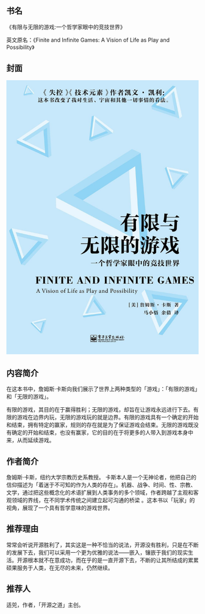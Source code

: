 ##  书名

《有限与无限的游戏:一个哲学家眼中的竞技世界》

英文原名：《Finite and Infinite Games: A Vision of Life as Play and Possibility》

## 封面

![](./face-image/finite-and-infinite-games.jpg)

## 内容简介

在这本书中，詹姆斯·卡斯向我们展示了世界上两种类型的「游戏」：「有限的游戏」和「无限的游戏」。

有限的游戏，其目的在于赢得胜利；无限的游戏，却旨在让游戏永远进行下去。有限的游戏在边界内玩，无限的游戏玩的就是边界。有限的游戏具有一个确定的开始和结束，拥有特定的赢家，规则的存在就是为了保证游戏会结束。无限的游戏既没有确定的开始和结束，也没有赢家，它的目的在于将更多的人带入到游戏本身中来，从而延续游戏。

## 作者简介

詹姆斯·卡斯，纽约大学宗教历史系教授。 卡斯本人是一个无神论者，他把自己的信仰描述为「着迷于不可知的作为人类的存在」。机器、战争、时间、性、宗教、文学，通过把这些概念化的术语扩展到人类事务的多个领域，作者跨越了主观和客观领域的界线，在不同学术传统之间建立起可沟通的桥梁 。这本书以「玩家」的视角，展现了一个具有哲学意味的游戏世界。

## 推荐理由

常常会听说开源胜利了，其实这是一种不恰当的说法，开源没有胜利，只是在不断的发展下去，我们可以采用一个更为优雅的说法——嵌入，镶嵌于我们的现实生活。开源根本就不在意成功，而在乎的是一直开源下去，不断的让其所结成的累累硕果服务于人类，在无尽的未来，仍然继续。

## 推荐人

适兕，作者，「开源之道」主创。
